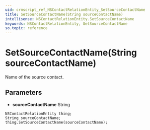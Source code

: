 ```yaml
---
uid: crmscript_ref_NSContactRelationEntity_SetSourceContactName
title: SetSourceContactName(String sourceContactName)
intellisense: NSContactRelationEntity.SetSourceContactName
keywords: NSContactRelationEntity, GetSourceContactName
so.topic: reference
---
```


# SetSourceContactName(String sourceContactName)

Name of the source contact.

## Parameters

* **sourceContactName** String

```crmscript
NSContactRelationEntity thing;
String sourceContactName;
thing.SetSourceContactName(sourceContactName);
```

